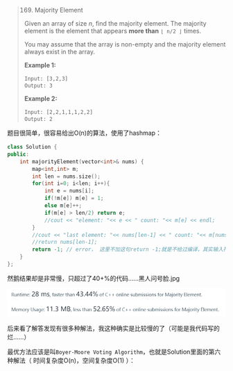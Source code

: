 > 169. Majority Element
>
> Given an array of size *n*, find the majority element. The majority element is the element that appears **more than** `⌊ n/2 ⌋` times.
>
> You may assume that the array is non-empty and the majority element always exist in the array.
>
> **Example 1:**
>
> ```
> Input: [3,2,3]
> Output: 3
> ```
>
> **Example 2:**
>
> ```
> Input: [2,2,1,1,1,2,2]
> Output: 2
> ```

题目很简单，很容易给出O(n)的算法，使用了hashmap：

```cpp
class Solution {
public:
    int majorityElement(vector<int>& nums) {
        map<int,int> m;
        int len = nums.size();
        for(int i=0; i<len; i++){
            int e = nums[i];
            if(!m[e]) m[e] = 1;
            else m[e]++;
            if(m[e] > len/2) return e;
            //cout << "element: "<< e << " count: "<< m[e] << endl;
        }
        //cout << "last element: "<< nums[len-1] << " count: "<< m[nums[len-1]] << endl;
        //return nums[len-1];
        return -1; // error， 这里不加这句return -1;就是不给过编译，其实输入符合题目要求的话，程序执行时候不可能走到这里的；不过毕竟编译时候也不知道程序输入是什么，所以报错也是"cc1plus: some warnings being treated as errors"，这编译器算是对程序比较严格了……
    }
};
```

然鹅结果却是非常慢，只超过了40+%的代码……黑人问号脸.jpg

![](./assets/submitResult169.png)

后来看了解答发现有很多种解法，我这种确实是比较慢的了（可能是我代码写的烂……）

最优方法应该是叫`Boyer-Moore Voting Algorithm`，也就是Solution里面的第六种解法（ 时间复杂度O(n)，空间复杂度O(1) ）：

